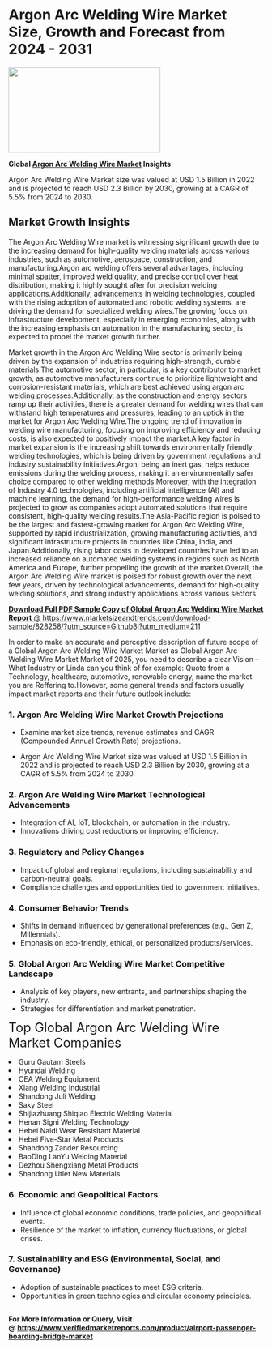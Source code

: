 <H1>Argon Arc Welding Wire Market Size, Growth and Forecast from 2024 - 2031</H1><img class="aligncenter size-medium wp-image-584254" src="https://thirdeyenews.in/wp-content/uploads/2024/09/Global-Market-Research-300x168.jpeg" alt="" width="300" height="168" /><p><strong>Global&nbsp;<a href="https://www.marketsizeandtrends.com/download-sample/828258/?utm_source=Github8j?utm_medium=211">Argon Arc Welding Wire Market</a> Insights</strong></p><p>Argon Arc Welding Wire Market size was valued at USD 1.5 Billion in 2022 and is projected to reach USD 2.3 Billion by 2030, growing at a CAGR of 5.5% from 2024 to 2030.</p><p><h2>Market Growth Insights</h2> <p>The Argon Arc Welding Wire market is witnessing significant growth due to the increasing demand for high-quality welding materials across various industries, such as automotive, aerospace, construction, and manufacturing.Argon arc welding offers several advantages, including minimal spatter, improved weld quality, and precise control over heat distribution, making it highly sought after for precision welding applications.Additionally, advancements in welding technologies, coupled with the rising adoption of automated and robotic welding systems, are driving the demand for specialized welding wires.The growing focus on infrastructure development, especially in emerging economies, along with the increasing emphasis on automation in the manufacturing sector, is expected to propel the market growth further.</p> <p><a href="#"></a></p> <p>Market growth in the Argon Arc Welding Wire sector is primarily being driven by the expansion of industries requiring high-strength, durable materials.The automotive sector, in particular, is a key contributor to market growth, as automotive manufacturers continue to prioritize lightweight and corrosion-resistant materials, which are best achieved using argon arc welding processes.Additionally, as the construction and energy sectors ramp up their activities, there is a greater demand for welding wires that can withstand high temperatures and pressures, leading to an uptick in the market for Argon Arc Welding Wire.The ongoing trend of innovation in welding wire manufacturing, focusing on improving efficiency and reducing costs, is also expected to positively impact the market.A key factor in market expansion is the increasing shift towards environmentally friendly welding technologies, which is being driven by government regulations and industry sustainability initiatives.Argon, being an inert gas, helps reduce emissions during the welding process, making it an environmentally safer choice compared to other welding methods.Moreover, with the integration of Industry 4.0 technologies, including artificial intelligence (AI) and machine learning, the demand for high-performance welding wires is projected to grow as companies adopt automated solutions that require consistent, high-quality welding results.The Asia-Pacific region is poised to be the largest and fastest-growing market for Argon Arc Welding Wire, supported by rapid industrialization, growing manufacturing activities, and significant infrastructure projects in countries like China, India, and Japan.Additionally, rising labor costs in developed countries have led to an increased reliance on automated welding systems in regions such as North America and Europe, further propelling the growth of the market.Overall, the Argon Arc Welding Wire market is poised for robust growth over the next few years, driven by technological advancements, demand for high-quality welding solutions, and strong industry applications across various sectors.<p><a href="#"></p><p><span class=""><strong>Download Full PDF Sample Copy of Global Argon Arc Welding Wire Market Report</strong> @ <a href="https://www.marketsizeandtrends.com/download-sample/828258/?utm_source=Github8j?utm_medium=211" target="_blank">https://www.marketsizeandtrends.com/download-sample/828258/?utm_source=Github8j?utm_medium=211</a></span></p><p>In order to make an accurate and perceptive description of future scope of a Global&nbsp;Argon Arc Welding Wire Market Market as Global&nbsp;Argon Arc Welding Wire Market Market of 2025, you need to describe a clear Vision &ndash; What Industry or Linda can you think of for example: Quote from a Technology, healthcare, automotive, renewable energy, name the market you are Reffering to.However, some general trends and factors usually impact market reports and their future outlook include:</p><h3>1.&nbsp;<strong>Argon Arc Welding Wire Market Growth Projections</strong></h3><ul><li>Examine market size trends, revenue estimates and CAGR (Compounded Annual Growth Rate) projections.</li><li><p>Argon Arc Welding Wire Market size was valued at USD 1.5 Billion in 2022 and is projected to reach USD 2.3 Billion by 2030, growing at a CAGR of 5.5% from 2024 to 2030.</p></li></ul><h3>2.&nbsp;<strong>Argon Arc Welding Wire Market Technological Advancements</strong></h3><ul><li>Integration of AI, IoT, blockchain, or automation in the industry.</li><li>Innovations driving cost reductions or improving efficiency.</li></ul><h3>3.&nbsp;<strong>Regulatory and Policy Changes</strong></h3><ul><li>Impact of global and regional regulations, including sustainability and carbon-neutral goals.</li><li>Compliance challenges and opportunities tied to government initiatives.</li></ul><h3>4.&nbsp;<strong>Consumer Behavior Trends</strong></h3><ul><li>Shifts in demand influenced by generational preferences (e.g., Gen Z, Millennials).</li><li>Emphasis on eco-friendly, ethical, or personalized products/services.</li></ul><h3>5.&nbsp;<strong>Global Argon Arc Welding Wire Market Competitive Landscape</strong></h3><ul><li>Analysis of key players, new entrants, and partnerships shaping the industry.</li><li>Strategies for differentiation and market penetration.</li></ul><p data-pm-slice="1 1 []"><span style="color: inherit; font-family: inherit; font-size: 25px;">Top Global Argon Arc Welding Wire Market Companies</span></p><div class="" data-test-id=""><p><li>Guru Gautam Steels</li><li> Hyundai Welding</li><li> CEA Welding Equipment</li><li> Xiang Welding Industrial</li><li> Shandong Juli Welding</li><li> Saky Steel</li><li> Shijiazhuang Shiqiao Electric Welding Material</li><li> Henan Signi Welding Technology</li><li> Hebei Naidi Wear Resisitant Material</li><li> Hebei Five-Star Metal Products</li><li> Shandong Zander Resourcing</li><li> BaoDing LanYu Welding Material</li><li> Dezhou Shengxiang Metal Products</li><li> Shandong Utlet New Materials</li></p></div><h3>6.&nbsp;<strong>Economic and Geopolitical Factors</strong></h3><ul><li>Influence of global economic conditions, trade policies, and geopolitical events.</li><li>Resilience of the market to inflation, currency fluctuations, or global crises.</li></ul><h3>7.&nbsp;<strong>Sustainability and ESG (Environmental, Social, and Governance)</strong></h3><ul><li>Adoption of sustainable practices to meet ESG criteria.</li><li>Opportunities in green technologies and circular economy principles.</li></ul><h2><strong style="font-size: 14px;">For More Information or Query, Visit @&nbsp;</strong><a style="background-color: #ffffff; font-size: 14px;" href="https://www.marketsizeandtrends.com/report/argon-arc-welding-wire-market/" target="_blank">https://www.verifiedmarketreports.com/product/airport-passenger-boarding-bridge-market</a></h2>